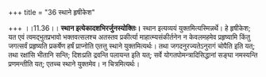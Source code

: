 +++
title = "36 स्थाने हृषीकेश"

+++
।।11.36।। **स्थान इत्येकादशभिरर्जुनस्योक्तिः।** स्थान इत्यव्ययं
युक्तमित्यस्मिन्नर्थे। हे हृषीकेश; यत एवं त्वमद्भुतप्रभावो भक्तवत्सलश्च
अतस्तव प्रकीर्त्या माहात्म्यसंकीर्तनेन न केवलमहमेव प्रहृष्यामि किंतु
जगत्सर्वं प्रहृष्यति प्रकर्षेण हर्षं प्राप्नोति एतत्तु स्थाने
युक्तमित्यर्थः। तथा जगदनुरज्यतेऽनुरागं चोपैति इति यत्; तथा रक्षांसि
भीतानि सन्ति; दिशःप्रति द्रवन्ति पलायन्त इति यत्; सर्वे
योगतपोमन्त्रादिसिद्धानां सङ्घा नमस्यन्ति प्रणमन्तीति यत्; एतच्च स्थाने
युक्तमेव। न चित्रमित्यर्थः।
